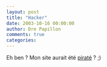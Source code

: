 ```yaml
---
layout: post
title: "Hacker"
date: 2003-10-16 00:00:00
author: Dre Papillon
comments: true
categories: 
---
```



Eh ben ?  Mon site aurait été [piraté](http://www.virtualsined.com/marabouts/mmm/mmm.php?url=http://ebb.monblogue.com/) ? ;)
